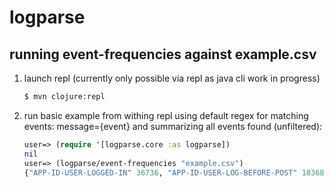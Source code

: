 # logparse

## running event-frequencies against example.csv

1. launch repl (currently only possible via repl as java cli work in progress)
    ```bash
    $ mvn clojure:repl
    ```
2. run basic example from withing repl using default regex for matching events: message={event} and summarizing all events found (unfiltered):
    ```clojure
    user=> (require '[logparse.core :as logparse])
    nil
    user=> (logparse/event-frequencies "example.csv")
    {"APP-ID-USER-LOGGED-IN" 36736, "APP-ID-USER-LOG-BEFORE-POST" 18368}
    ```
